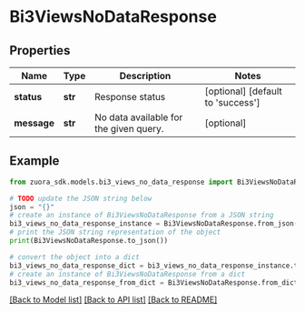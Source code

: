 # Bi3ViewsNoDataResponse


## Properties

Name | Type | Description | Notes
------------ | ------------- | ------------- | -------------
**status** | **str** | Response status | [optional] [default to 'success']
**message** | **str** | No data available for the given query. | [optional] 

## Example

```python
from zuora_sdk.models.bi3_views_no_data_response import Bi3ViewsNoDataResponse

# TODO update the JSON string below
json = "{}"
# create an instance of Bi3ViewsNoDataResponse from a JSON string
bi3_views_no_data_response_instance = Bi3ViewsNoDataResponse.from_json(json)
# print the JSON string representation of the object
print(Bi3ViewsNoDataResponse.to_json())

# convert the object into a dict
bi3_views_no_data_response_dict = bi3_views_no_data_response_instance.to_dict()
# create an instance of Bi3ViewsNoDataResponse from a dict
bi3_views_no_data_response_from_dict = Bi3ViewsNoDataResponse.from_dict(bi3_views_no_data_response_dict)
```
[[Back to Model list]](../README.md#documentation-for-models) [[Back to API list]](../README.md#documentation-for-api-endpoints) [[Back to README]](../README.md)



